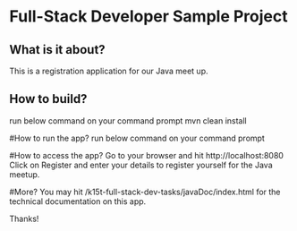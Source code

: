 # Full-Stack Developer Sample Project

## What is it about?
This is a registration application for our Java meet up.
 
## How to build?
run below command on your command prompt
mvn clean install

#How to run the app?
run below command on your command prompt

#How to access the app?
Go to your browser and hit http://localhost:8080
Click on Register and enter your details to register yourself for the Java meetup.

#More?
You may hit /k15t-full-stack-dev-tasks/javaDoc/index.html for the technical documentation on this app.

Thanks!